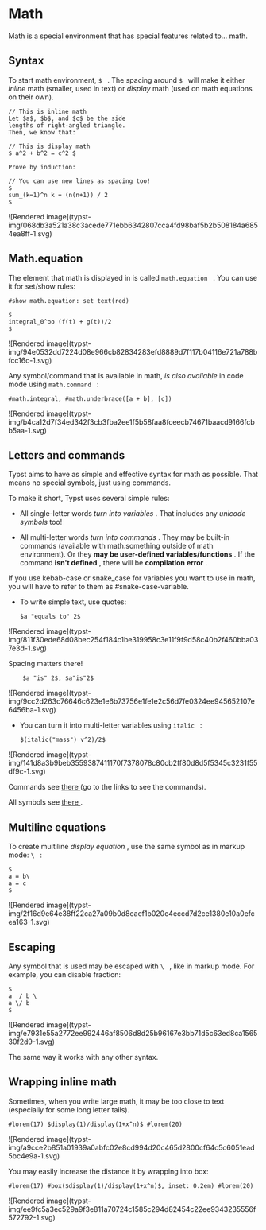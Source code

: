 #  Math

Math is a special environment that has special features related to... math.

##  Syntax

To start math environment, ` $  ` . The spacing around ` $  ` will make it
either _inline_ math (smaller, used in text) or _display_ math (used on math
equations on their own).

    
    
    // This is inline math
    Let $a$, $b$, and $c$ be the side
    lengths of right-angled triangle.
    Then, we know that:
    
    // This is display math
    $ a^2 + b^2 = c^2 $
    
    Prove by induction:
    
    // You can use new lines as spacing too!
    $
    sum_(k=1)^n k = (n(n+1)) / 2
    $

![Rendered image](typst-
img/068db3a521a38c3acede771ebb6342807cca4fd98baf5b2b508184a6854ea8ff-1.svg)

##  Math.equation

The element that math is displayed in is called ` math.equation  ` . You can
use it for set/show rules:

    
    
    #show math.equation: set text(red)
    
    $
    integral_0^oo (f(t) + g(t))/2
    $

![Rendered image](typst-
img/94e0532dd7224d08e966cb82834283efd8889d7f117b04116e721a788bfcc16c-1.svg)

Any symbol/command that is available in math, _is also available_ in code mode
using ` math.command  ` :

    
    
    #math.integral, #math.underbrace([a + b], [c])

![Rendered image](typst-
img/b4ca12d7f34ed342f3cb3fba2ee1f5b58faa8fceecb74671baacd9166fcbb5aa-1.svg)

##  Letters and commands

Typst aims to have as simple and effective syntax for math as possible. That
means no special symbols, just using commands.

To make it short, Typst uses several simple rules:

  * All single-letter words _turn into variables_ . That includes any _unicode symbols_ too! 

  * All multi-letter words _turn into commands_ . They may be built-in commands (available with math.something outside of math environment). Or they **may be user-defined variables/functions** . If the command **isn't defined** , there will be **compilation error** . 

If you use kebab-case or snake_case for variables you want to use in math, you
will have to refer to them as #snake-case-variable.

  * To write simple text, use quotes: 
    
        $a "equals to" 2$

![Rendered image](typst-
img/811f30ede68d08bec254f184c1be319958c3e11f9f9d58c40b2f460bba037e3d-1.svg)

Spacing matters there!

    
        $a "is" 2$, $a"is"2$

![Rendered image](typst-
img/9cc2d263c76646c623e1e6b73756e1fe1e2c56d7fe0324ee945652107e6456ba-1.svg)

  * You can turn it into multi-letter variables using ` italic  ` : 
    
        $(italic("mass") v^2)/2$

![Rendered image](typst-
img/141d8a3b9beb3559387411170f7378078c80cb2ff80d8d5f5345c3231f55df9c-1.svg)

Commands see [ there ](https://typst.app/docs/reference/math/#definitions) (go
to the links to see the commands).

All symbols see [ there ](https://typst.app/docs/reference/symbols/sym/) .

##  Multiline equations

To create multiline _display equation_ , use the same symbol as in markup
mode: ` \  ` :

    
    
    $
    a = b\
    a = c
    $

![Rendered image](typst-
img/2f16d9e64e38ff22ca27a09b0d8eaef1b020e4eccd7d2ce1380e10a0efcea163-1.svg)

##  Escaping

Any symbol that is used may be escaped with ` \  ` , like in markup mode. For
example, you can disable fraction:

    
    
    $
    a  / b \
    a \/ b
    $

![Rendered image](typst-
img/e7931e55a2772ee992446af8506d8d25b96167e3bb71d5c63ed8ca156530f2d9-1.svg)

The same way it works with any other syntax.

##  Wrapping inline math

Sometimes, when you write large math, it may be too close to text (especially
for some long letter tails).

    
    
    #lorem(17) $display(1)/display(1+x^n)$ #lorem(20)

![Rendered image](typst-
img/a9cce2b851a01939a0abfc02e8cd994d20c465d2800cf64c5c6051ead5bc4e9a-1.svg)

You may easily increase the distance it by wrapping into box:

    
    
    #lorem(17) #box($display(1)/display(1+x^n)$, inset: 0.2em) #lorem(20)

![Rendered image](typst-
img/ee9fc5a3ec529a9f3e811a70724c1585c294d82454c22ee9343235556f572792-1.svg)

